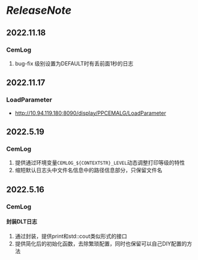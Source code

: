 # ***ReleaseNote***

## 2022.11.18
### CemLog
1.   bug-fix 级别设置为DEFAULT时有丢前面1秒的日志

## 2022.11.17
### LoadParameter
* http://10.94.119.180:8090/display/PPCEMALG/LoadParameter

## 2022.5.19
### CemLog
1.   提供通过环境变量`CEMLOG_${CONTEXTSTR}_LEVEL`动态调整打印等级的特性
2.   缩短默认日志头中文件名信息中的路径信息部分，只保留文件名

## 2022.5.16
### CemLog
#### 封装DLT日志
1.   通过封装，提供print和std::cout类似形式的接口
2.   提供简化后的初始化函数，去除繁琐配置，同时也保留可以自己DIY配置的方法
